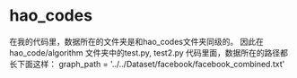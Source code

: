 # hao_codes

在我的代码里，数据所在的文件夹是和hao_codes文件夹同级的。
因此在 hao_code/algorithm 文件夹中的test.py, test2.py 代码里面，数据所在的路径都长下面这样：
graph_path = '../../Dataset/facebook/facebook_combined.txt'
